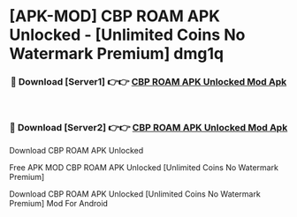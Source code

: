 # [APK-MOD] CBP ROAM APK Unlocked - [Unlimited Coins No Watermark Premium] dmg1q



<div align="center">
<h3>🔴 Download [Server1] 👉👉 <a href="https://momento.my/?title=CBP_ROAM_APK_Unlocked">CBP ROAM APK Unlocked Mod Apk</a></h3><br>

<h3>🔴 Download [Server2] 👉👉 <a href="https://momento.my/?title=CBP_ROAM_APK_Unlocked">CBP ROAM APK Unlocked Mod Apk</a></h3>
</div>



Download CBP ROAM APK Unlocked 

Free APK MOD CBP ROAM APK Unlocked [Unlimited Coins No Watermark Premium]

Download CBP ROAM APK Unlocked [Unlimited Coins No Watermark Premium] Mod For Android
